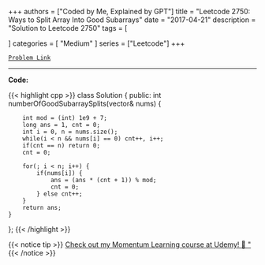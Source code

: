 
+++
authors = ["Coded by Me, Explained by GPT"]
title = "Leetcode 2750: Ways to Split Array Into Good Subarrays"
date = "2017-04-21"
description = "Solution to Leetcode 2750"
tags = [
    
]
categories = [
    "Medium"
]
series = ["Leetcode"]
+++



[`Problem Link`](https://leetcode.com/problems/ways-to-split-array-into-good-subarrays/description/)

---

**Code:**

{{< highlight cpp >}}
class Solution {
public:
    int numberOfGoodSubarraySplits(vector<int>& nums) {

        int mod = (int) 1e9 + 7;
        long ans = 1, cnt = 0;
        int i = 0, n = nums.size();
        while(i < n && nums[i] == 0) cnt++, i++;
        if(cnt == n) return 0;
        cnt = 0;

        for(; i < n; i++) {
            if(nums[i]) {
                ans = (ans * (cnt + 1)) % mod;
                cnt = 0;
            } else cnt++;
        }
        return ans;
    }
};
{{< /highlight >}}



{{< notice tip >}}
[Check out my Momentum Learning course at Udemy! 🚀 "](https://www.udemy.com/course/blind-75-the-data-structures-and-algorithms-essentials/)
{{< /notice >}}

